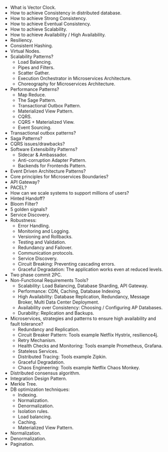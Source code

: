 * What is Vector Clock.
* How to achieve Consistency in distributed database.
* How to achieve Strong Consistency.
* How to achieve Eventual Consistency.
* How to achieve Scalability.
* How to achieve Availability / High Availability.
* Resiliency.
* Consistent Hashing.
* Virtual Nodes.
* Scalability Patterns?
  * Load Balancing.
  * Pipes and Filters.
  * Scatter Gather.
  * Execution Orchestrator in Microservices Architecture.
  * Choreography for Microservices Architecture.
* Performance Patterns?
  * Map Reduce.
  * The Sage Pattern.
  * Transactional Outbox Pattern.
  * Materialized View Pattern.
  * CQRS.
  * CQRS + Materialized View.
  * Event Sourcing.
* Transactional outbox patterns?
* Saga Patterns?
* CQRS issues/drawbacks?
* Software Extensibility Patterns?
  * Sidecar & Ambassador.
  * Anti-corruption Adapter Pattern.
  * Backends for Frontends Pattern.
* Event Driven Architecture Patterns?
* Core principles for Microservices Boundaries?
* API Gateway?
* PACEL?
* How can we scale systems to support millions of users?
* Hinted Handoff?
* Bloom Filter?
* 5 golden signals?
* Service Discovery.
* Robustness:
  * Error Handling.
  * Monitoring and Logging.
  * Versioning and Rollbacks.
  * Testing and Validation.
  * Redundancy and Failover.
  * Communication protocols.
  * Service Discovery.
  * Circuit Breaking: Preventing cascading errors.
  * Graceful Degradation: The application works even at reduced levels.
* Two phase commit 2PC.
* Non-Functional Requirements Tools?
  * Scalability: Load Balancing, Database Sharding, API Gateway.
  * Performance: CDN, Caching, Database Indexing.
  * High Availability: Database Replication, Redundancy, Message Broker, Multi Data Center Deployment.
  * Availability over Consistency: Choosing / Configuring AP Databases.
  * Durability: Replication and Backups.
* Microservices, strategies and patterns to ensure high availability and fault tolerance?
  * Redundancy and Replication.
  * Circuit Breaker Pattern: Tools example Netflix Hystrix, resilience4j.
  * Retry Mechanism.
  * Health Checks and Monitoring: Tools example Prometheus, Grafana.
  * Stateless Services.
  * Distributed Tracing: Tools example Zipkin.
  * Graceful Degradation.
  * Chaos Engineering: Tools example Netflix Chaos Monkey.
* Distributed consensus algorithm.
* Integration Design Pattern.
* Merkle Tree.
* DB optimization techniques:
  * Indexing.
  * Normalization.
  * Denormalization.
  * Isolation rules.
  * Load balancing.
  * Caching.
  * Materialized View Pattern.
* Normalization.
* Denormalization.
* Pagination.
